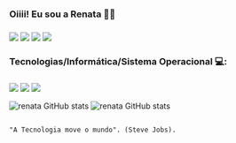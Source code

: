 ### Oiiii! Eu sou a Renata 👋👋
###

<a href="https://linkedin.com/in/rsqxda2"><img src="https://img.shields.io/badge/LinkedIn-0077B5?style=for-the-badge&logo=linkedin&logoColor=white"/></a>
<a href="https://github.com/rsqxda"><img src="https://img.shields.io/badge/GitHub-100000?style=for-the-badge&logo=github&logoColor=white"/></a>
<a href="https://twitter.com/rsqxdace"><img src="https://img.shields.io/badge/Twitter-1DA1F2?style=for-the-badge&logo=twitter&logoColor=white"/></a>
<a href="mailto:rsqxda86ti@gmail.com"><img src="https://img.shields.io/badge/Gmail-D14836?style=for-the-badge&logo=gmail&logoColor=white" target="_blank"></a>

### Tecnologias/Informática/Sistema Operacional 💻:
###

<a href="https://developer.mozilla.org/pt-BR/docs/Web/HTML"><img src="https://img.shields.io/badge/HTML5-E34F26?style=for-the-badge&logo=html5&logoColor=white" target="_blank"></a>
<a href="https://developer.mozilla.org/pt-BR/docs/Web/CSS"><img src="https://img.shields.io/badge/CSS-239120?&style=for-the-badge&logo=css3&logoColor=white" target="_blank"></a>
<a href="https://www.microsoft.com/pt-br/windows"><img src="https://img.shields.io/badge/Windows-0078D6?style=for-the-badge&logo=windows&logoColor=white" target="_blank"></a>


![renata GitHub stats](https://github-readme-stats.vercel.app/api?username=rsqxda&theme=blue-green)
![renata GitHub stats](https://github-readme-stats.vercel.app/api/top-langs/?username=rsqxda&theme=blue-green)



                                                                                                                                          
                                                                                                                                          
                                                                                         "A Tecnologia move o mundo". (Steve Jobs).


